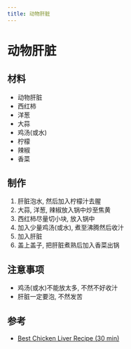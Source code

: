 ```yaml
---
title: 动物肝脏
---
```


# 动物肝脏

## 材料

- 动物肝脏
- 西红柿
- 洋葱
- 大蒜
- 鸡汤(或水)
- 柠檬
- 辣椒
- 香菜

## 制作

1. 肝脏泡水, 然后加入柠檬汁去腥
2. 大蒜, 洋葱, 辣椒放入锅中炒至焦黄
3. 西红柿尽量切小块, 放入锅中
4. 加入少量鸡汤(或水), 煮至沸腾然后收汁
5. 加入肝脏
6. 盖上盖子, 把肝脏煮熟后加入香菜出锅

## 注意事项

- 鸡汤(或水)不能放太多, 不然不好收汁
- 肝脏一定要泡, 不然发苦

## 参考

- [Best Chicken Liver Recipe (30 min)](https://www.youtube.com/watch?v=jqnjkc-TH8A&list=PLt12jBwA1JG8RrpeKrqgsKbRprEDBcWom&index=34&t=72s)
